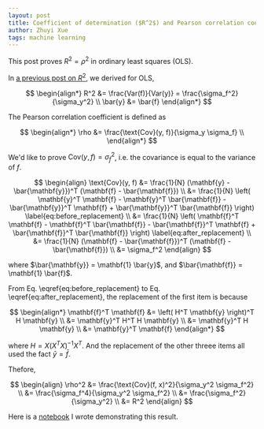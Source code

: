 ```yaml
---
layout: post
title: Coefficient of determination ($R^2$) and Pearson correlation coefficient ($\rho$) are equivalent in OLS
author: Zhuyi Xue
tags: machine learning
---
```


<script type="text/x-mathjax-config">
MathJax.Hub.Config({
  TeX: { equationNumbers: { autoNumber: "AMS" } }
});
</script>

This post proves $R^2 = \rho^2$ in ordinary least squares (OLS).

In [a previous post on
$R^2$](https://zyxue.github.io/2023/12/16/properties-of-r-squared-OLS.html), we
derived for OLS,

$$
\begin{align*}
R^2 &= \frac{Var(f)}{Var(y)} = \frac{\sigma_f^2}{\sigma_y^2} \\
\bar{y} &= \bar{f}
\end{align*}
$$

The Pearson correlation coefficient is defined as

$$
\begin{align*}
\rho
&= \frac{\text{Cov}(y, f)}{\sigma_y \sigma_f} \\
\end{align*}
$$

We'd like to prove $\text{Cov}(y, f) = \sigma_f^2$, i.e. the covariance is
equal to the variance of $f$.

$$
\begin{align}
\text{Cov}(y, f)
&= \frac{1}{N} (\mathbf{y} - \bar{\mathbf{y}})^T (\mathbf{f} - \bar{\mathbf{f}}) \\
&= \frac{1}{N} \left( \mathbf{y}^T \mathbf{f} - \mathbf{y}^T \bar{\mathbf{f}} - \bar{\mathbf{y}}^T \mathbf{f} + \bar{\mathbf{y}}^T \bar{\mathbf{f}} \right) \label{eq:before_replacement} \\
&= \frac{1}{N} \left( \mathbf{f}^T \mathbf{f} - \mathbf{f}^T \bar{\mathbf{f}} - \bar{\mathbf{f}}^T \mathbf{f} + \bar{\mathbf{f}}^T \bar{\mathbf{f}} \right) \label{eq:after_replacement} \\
&= \frac{1}{N} (\mathbf{f} - \bar{\mathbf{f}})^T (\mathbf{f} - \bar{\mathbf{f}}) \\
&= \sigma_f^2
\end{align}
$$

where $\bar{\mathbf{y}} = \mathbf{1} \bar{y}$, and $\bar{\mathbf{f}} = \mathbf{1} \bar{f}$.

From Eq. \eqref{eq:before_replacement} to Eq. \eqref{eq:after_replacement}, the
replacement of the first item is because

$$
\begin{align*}
\mathbf{f}^T \mathbf{f}
&= \left( H^T \mathbf{y} \right)^T H \mathbf{y} \\
&= \mathbf{y}^T H^T H \mathbf{y} \\
&= \mathbf{y}^T H \mathbf{y} \\
&= \mathbf{y}^T \mathbf{f}
\end{align*}
$$

where $H = X(X^T X)^{-1} X^T$. And the replacement of the other threee items all
used the fact $\bar{y} = \bar{f}$.

Thefore,

$$
\begin{align}
\rho^2
&= \frac{\text{Cov}(f, x)^2}{\sigma_y^2 \sigma_f^2} \\
&= \frac{\sigma_f^4}{\sigma_y^2 \sigma_f^2} \\
&= \frac{\sigma_f^2}{\sigma_y^2} \\
&= R^2
\end{align}
$$

Here is a [notebook](https://nbviewer.jupyter.org/github/zyxue/sutton-barto-rl-exercises/blob/master/stats/relationship-between-coefficient-of-determination-and-pearson-correlation-coefficient.ipynb) I wrote demonstrating this result.
